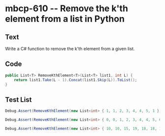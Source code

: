 # mbcp-610 -- Remove the k'th element from a list in Python

## Text

Write a C# function to remove the k'th element from a given list.

## Code

```csharp
public List<T> RemoveKthElement<T>(List<T> list1, int L) {
    return list1.Take(L - 1).Concat(list1.Skip(L)).ToList();
}
```

## Test List

```csharp
Debug.Assert(RemoveKthElement(new List<int> { 1, 1, 2, 3, 4, 4, 5, 1 }, 3).SequenceEqual(new List<int> { 1, 1, 3, 4, 4, 5, 1 }));
```

```csharp
Debug.Assert(RemoveKthElement(new List<int> { 0, 0, 1, 2, 3, 4, 4, 5, 6, 6, 6, 7, 8, 9, 4, 4 }, 4).SequenceEqual(new List<int> { 0, 0, 1, 3, 4, 4, 5, 6, 6, 6, 7, 8, 9, 4, 4 }));
```

```csharp
Debug.Assert(RemoveKthElement(new List<int> { 10, 10, 15, 19, 18, 18, 17, 26, 26, 17, 18, 10 }, 5).SequenceEqual(new List<int> { 10, 10, 15, 19, 18, 17, 26, 26, 17, 18, 10 }));
```
